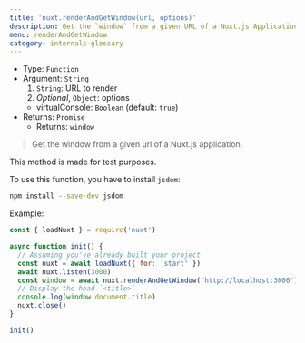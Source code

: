 ```yaml
---
title: 'nuxt.renderAndGetWindow(url, options)'
description: Get the `window` from a given URL of a Nuxt.js Application.
menu: renderAndGetWindow
category: internals-glossary
---
```


- Type: `Function`
- Argument: `String`
  1. `String`: URL to render
  2. _Optional_, `Object`: options
  - virtualConsole: `Boolean` (default: `true`)
- Returns: `Promise`
  - Returns: `window`

> Get the window from a given url of a Nuxt.js application.

<base-alert>

This method is made for test purposes.

</base-alert>

To use this function, you have to install `jsdom`:

```bash
npm install --save-dev jsdom
```

Example:

```js
const { loadNuxt } = require('nuxt')

async function init() {
  // Assuming you've already built your project
  const nuxt = await loadNuxt({ for: 'start' })
  await nuxt.listen(3000)
  const window = await nuxt.renderAndGetWindow('http://localhost:3000')
  // Display the head `<title>`
  console.log(window.document.title)
  nuxt.close()
}

init()
```
